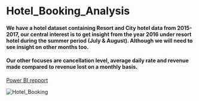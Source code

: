 # Hotel_Booking_Analysis

#### We have a hotel dataset containing Resort and City hotel data from 2015-2017, our central interest is to get insight from the year 2016 under resort hotel during the summer period (July  & August). Although we will need to see insight on other months too.
#### Our other focuses are cancellation level, average daily rate and revenue made compared to revenue lost on a monthly basis.

[Power BI repport](https://app.powerbi.com/view?r=eyJrIjoiZjA0ZmIzZmQtY2QxZS00YWVhLWI2NjMtMzc5MjI0ZWM1YzI4IiwidCI6IjNhYjAwNGM4LTE0ZWMtNDdkOS05MTk5LTM5ZWU4ODVhOGE5ZiJ9)



![Hotel_Booking](https://user-images.githubusercontent.com/91919362/215818879-0be18f6c-5816-4015-803c-d6045d59fd18.png)
